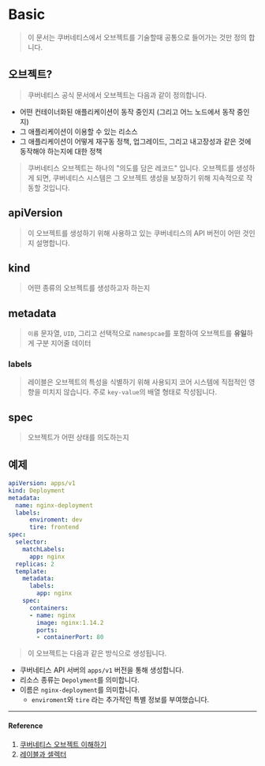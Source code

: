 # Basic

> 이 문서는 쿠버네티스에서 오브젝트를 기술할때 공통으로 들어가는 것만 정의 합니다.

## 오브젝트?

> 쿠버네티스 공식 문서에서 오브젝트는 다음과 같이 정의합니다.

- 어떤 컨테이너화된 애플리케이션이 동작 중인지 (그리고 어느 노드에서 동작 중인지)
- 그 애플리케이션이 이용할 수 있는 리소스
- 그 애플리케이션이 어떻게 재구동 정책, 업그레이드, 그리고 내고장성과 같은 것에 동작해야 하는지에 대한 정책 

> 쿠버네티스 오브젝트는 하나의 "의도를 담은 레코드" 입니다.
> 오브젝트를 생성하게 되면, 쿠버네티스 시스템은 그 오브젝트 생성을 보장하기 위해 지속적으로 작동할 것입니다.


## apiVersion

> 이 오브젝트를 생성하기 위해 사용하고 있는 쿠버네티스의 API 버전이 어떤 것인지 설명합니다.

## kind

> 어떤 종류의 오브젝트를 생성하고자 하는지
## metadata

> `이름` 문자열, `UID`, 그리고 선택적으로 `namespcae`를 포함하여 오브젝트를 **유일**하게 구분 지어줄 데이터

### labels

> 레이블은 오브젝트의 특성을 식별하기 위해 사용되지 코어 시스템에 직접적인 영향을 미치지 않습니다. 주로 `key-value`의 배열 형태로 작성됩니다.
## spec

> 오브젝트가 어떤 상태를 의도하는지

## 예제

```yaml
apiVersion: apps/v1
kind: Deployment
metadata:
  name: nginx-deployment
  labels:
	  enviroment: dev
	  tire: frontend
spec:
  selector:
    matchLabels:
      app: nginx
  replicas: 2
  template:
    metadata:
      labels:
        app: nginx
    spec:
      containers:
      - name: nginx
        image: nginx:1.14.2
        ports:
        - containerPort: 80
```

> 이 오브젝트는 다음과 같은 방식으로 생성됩니다.

- 쿠버네티스 API 서버의 `apps/v1` 버전을 통해 생성합니다.
- 리소스 종류는 `Depolyment`를 의미합니다.
- 이름은 `nginx-deployment`를 의미합니다.
	- `enviroment`와 `tire` 라는 추가적인 특별 정보를 부여했습니다.
---

#### Reference
1. [쿠버네티스 오브젝트 이해하기](https://kubernetes.io/ko/docs/concepts/overview/working-with-objects/kubernetes-objects/)
2. [레이블과 셀렉터](https://kubernetes.io/ko/docs/concepts/overview/working-with-objects/labels/)